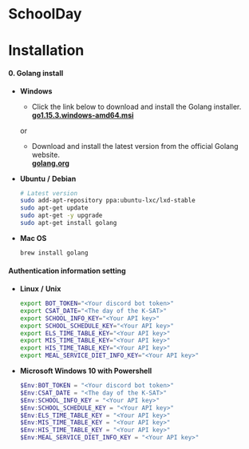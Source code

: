 SchoolDay
=========

# **Installation**
#### 0. Golang install
- **Windows**
    
    - Click the link below to download and install the Golang installer. \
    [**go1.15.3.windows-amd64.msi**](https://golang.org/dl/go1.15.3.windows-amd64.msi)

    or
    - Download and install the latest version from the official Golang website. \
    [**golang.org**](https://golang.org)

- **Ubuntu** **/** **Debian**
    ```zsh
    # Latest version
    sudo add-apt-repository ppa:ubuntu-lxc/lxd-stable
    sudo apt-get update
    sudo apt-get -y upgrade
    sudo apt-get install golang
    ```

- **Mac OS**
    ```zsh
    brew install golang
    ```

#### Authentication information setting

- **Linux** **/** **Unix**
    ```zsh
    export BOT_TOKEN="<Your discord bot token>"
    export CSAT_DATE="<The day of the K-SAT>"
    export SCHOOL_INFO_KEY="<Your API key>"
    export SCHOOL_SCHEDULE_KEY="<Your API key>"
    export ELS_TIME_TABLE_KEY="<Your API key>"
    export MIS_TIME_TABLE_KEY="<Your API key>"
    export HIS_TIME_TABLE_KEY="<Your API key>"
    export MEAL_SERVICE_DIET_INFO_KEY="<Your API key>"
    ```

- **Microsoft Windows 10 with Powershell**
    ```powershell
    $Env:BOT_TOKEN = "<Your discord bot token>"
    $Env:CSAT_DATE = "<The day of the K-SAT>"
    $Env:SCHOOL_INFO_KEY = "<Your API key>"
    $Env:SCHOOL_SCHEDULE_KEY = "<Your API key>"
    $Env:ELS_TIME_TABLE_KEY = "<Your API key>"
    $Env:MIS_TIME_TABLE_KEY = "<Your API key>"
    $Env:HIS_TIME_TABLE_KEY = "<Your API key>"
    $Env:MEAL_SERVICE_DIET_INFO_KEY = "<Your API key>"
    ```
